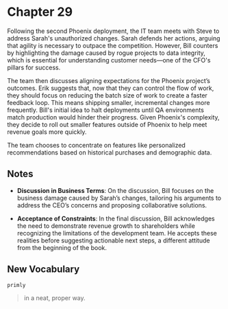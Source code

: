 # Chapter 29

Following the second Phoenix deployment, the IT team meets with Steve to address Sarah's unauthorized changes. Sarah
defends her actions, arguing that agility is necessary to outpace the competition. However, Bill counters by
highlighting the damage caused by rogue projects to data integrity, which is essential for understanding customer
needs—one of the CFO's pillars for success.

The team then discusses aligning expectations for the Phoenix project’s outcomes. Erik suggests that, now that they can
control the flow of work, they should focus on reducing the batch size of work to create a faster feedback loop. This
means shipping smaller, incremental changes more frequently. Bill's initial idea to halt deployments until QA
environments match production would hinder their progress. Given Phoenix's complexity, they decide to roll out smaller
features outside of Phoenix to help meet revenue goals more quickly.

The team chooses to concentrate on features like personalized recommendations based on historical purchases and
demographic data.

## Notes

- **Discussion in Business Terms**: On the discussion, Bill focuses on the business damage caused by Sarah’s changes,
  tailoring his arguments to address the CEO’s concerns and proposing collaborative solutions.

- **Acceptance of Constraints**: In the final discussion, Bill acknowledges the need to demonstrate revenue growth to
  shareholders while recognizing the limitations of the development team. He accepts these realities before suggesting
  actionable next steps, a different attitude from the beginning of the book.

## New Vocabulary

`primly`

> in a neat, proper way.
